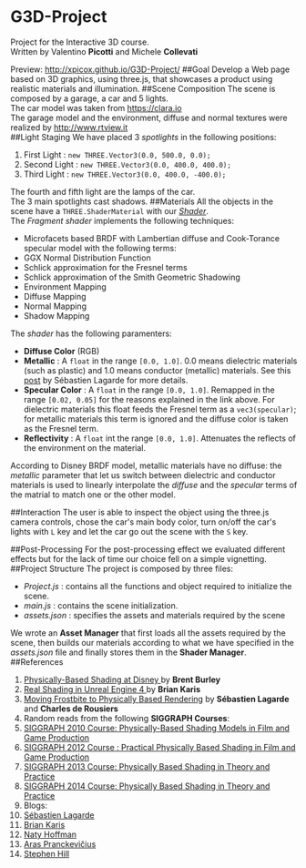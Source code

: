 # G3D-Project
Project for the Interactive 3D course.<br/>Written by Valentino **Picotti** and Michele **Collevati**

Preview: http://xpicox.github.io/G3D-Project/
##Goal
Develop a Web page based on 3D graphics, using three.js, that showcases a product using realistic materials and illumination.
##Scene Composition
The scene is composed by a garage, a car and 5 lights.<br/>
The car model was taken from https://clara.io <br/>
The garage model and the environment, diffuse and normal textures were realized by http://www.rtview.it <br/>
##Light Staging
We have placed 3 *spotlights* in the following positions:

1. First Light : ```new THREE.Vector3(0.0, 500.0, 0.0);```
2. Second Light : ```new THREE.Vector3(0.0, 400.0, 400.0);```
3. Third Light : ```new THREE.Vector3(0.0, 400.0, -400.0);```

The fourth and fifth light are the lamps of the car. <br/>
The 3 main spotlights cast shadows.
##Materials
All the objects in the scene have a ```THREE.ShaderMaterial``` with our [*Shader*](https://github.com/xpicox/G3D-Project/blob/master/media/materials/fragmentShader.glsl).<br/>
The *Fragment shader* implements the following techniques:
- Microfacets based BRDF with Lambertian diffuse and Cook-Torance specular model with the following terms:
 - GGX Normal Distribution Function
 - Schlick approximation for the Fresnel terms
 - Schlick approximation of the Smith Geometric Shadowing
- Environment Mapping
- Diffuse Mapping
- Normal Mapping
- Shadow Mapping

The *shader* has the following paramenters:
- **Diffuse Color** (RGB)
- **Metallic** : A ```float``` in the range ```[0.0, 1.0]```. 0.0 means dielectric materials (such as plastic) and 1.0 means conductor (metallic) materials. See this [post](https://seblagarde.wordpress.com/2011/08/17/feeding-a-physical-based-lighting-mode/) by Sébastien Lagarde for more details.
- **Specular Color** : A ```float``` in the range ```[0.0, 1.0]```. Remapped in the range ```[0.02, 0.05]``` for the reasons explained in the link above.
For dielectric materials this float feeds the Fresnel term as a ```vec3(specular)```; for metallic materials this term is ignored and the diffuse color is taken as the Fresnel term.
- **Reflectivity** : A ```float``` int the range ```[0.0, 1.0]```. Attenuates the reflects of the environment on the material.

According to Disney BRDF model, metallic materials have no diffuse: the *metallic* parameter that let us switch between dielectric and conductor materials is used to linearly interpolate the *diffuse* and the *specular* terms of the matrial to match one or the other model.

##Interaction
The user is able to inspect the object using the three.js camera controls, chose the car's main body color, turn on/off the car's lights with ```L``` key and let the car go out the scene with the ```S``` key.

##Post-Processing
For the post-processing effect we evaluated different effects but for the lack of time our choice fell on a simple vignetting.
##Project Structure
The project is composed by three files:
- *Project.js* : contains all the functions and object required to initialize the scene.
- *main.js* : contains the scene initialization.
- *assets.json* : specifies the assets and materials required by the scene

We wrote an **Asset Manager** that first loads all the assets required by the scene, then builds our materials according to what we have specified in the *assets.json* file and finally stores them in the **Shader Manager**.
##References
1. [ Physically-Based Shading at Disney ](https://disney-animation.s3.amazonaws.com/library/s2012_pbs_disney_brdf_notes_v2.pdf) by **Brent Burley**
2. [Real Shading in Unreal Engine 4 ](https://de45xmedrsdbp.cloudfront.net/Resources/files/2013SiggraphPresentationsNotes-26915738.pdf) by **Brian Karis**
3. [Moving Frostbite to Physically Based Rendering]( http://www.frostbite.com/wp-content/uploads/2014/11/course_notes_moving_frostbite_to_pbr.pdf) by **Sébastien Lagarde** and **Charles de Rousiers**
4. Random reads from the following **SIGGRAPH Courses**:
 1. [SIGGRAPH 2010 Course: Physically-Based Shading Models in Film and Game Production](http://renderwonk.com/publications/s2010-shading-course/)
 2. [SIGGRAPH 2012 Course : Practical Physically Based Shading in Film and Game Production](http://blog.selfshadow.com/publications/s2012-shading-course/)
 3. [SIGGRAPH 2013 Course: Physically Based Shading in Theory and Practice](http://blog.selfshadow.com/publications/s2013-shading-course/)
 4. [SIGGRAPH 2014 Course: Physically Based Shading in Theory and Practice](http://blog.selfshadow.com/publications/s2014-shading-course/#course_content)
5. Blogs:
  1. [Sébastien Lagarde](https://seblagarde.wordpress.com)
  2. [Brian Karis](http://graphicrants.blogspot.it)
  3. [Naty Hoffman](http://renderwonk.com/blog/)
  4. [Aras Pranckevičius](http://aras-p.info)
  5. [Stephen Hill](http://blog.selfshadow.com)
